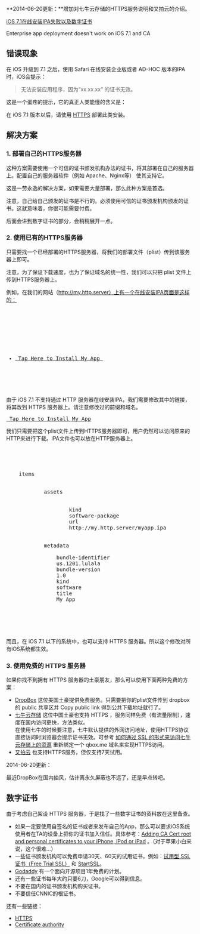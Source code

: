 **2014-06-20更新：**增加对七牛云存储的HTTPS服务说明和又拍云的介绍。

[iOS 7.1在线安装IPA失败以及数字证书](http://zengrong.net/post/2108.htm)

Enterprise app deployment doesn't work on iOS 7.1 and CA

## 错误现象

在 iOS 升级到 7.1 之后，使用 Safari 在线安装企业版或者 AD-HOC 版本的IPA时，iOS会提示：

>无法安装应用程序，因为“xx.xx.xx” 的证书无效。

这是一个蛋疼的提示，它的真正人类能懂的含义是：

在 iOS 7.1 版本以后，请使用 [HTTPS][1] 部署此类安装。

## 解决方案

### 1. 部署自己的HTTPS服务器

这种方案需要使用一个可信的证书颁发机构办法的证书，将其部署在自己的服务器上。配置自己的服务器软件（例如 Apache、Nginx等） 使其支持它。

这是一劳永逸的解决方案，如果需要大量部署，那么此种方案是首选。

注意，自己给自己颁发的证书是不行的。必须使用可信的证书颁发机构颁发的证书。这就意味着，你很可能需要付费。

后面会讲到数字证书的部分，会稍稍展开一点。<!--more-->

### 2. 使用已有的HTTPS服务器

只需要找一个已经部署的HTTPS服务器，将我们的部署文件（plist）传到该服务器上即可。

注意，为了保证下载速度，也为了保证域名的统一性，我们可以只把 plist 文件上传到HTTPS服务器上。

例如，在我们的网站（http://my.http.server）上有一个在线安装IPA页面是这样的：

<pre lang="html">
<!DOCTYPE HTML PUBLIC "-//W3C//DTD HTML 4.01 Transitional//EN" "http://www.w3.org/TR/html4/loose.dtd">
<html>
<head>
<title>Setup My App</title>
</head>
<body>
<ul>
<li><a href="itms-services://?action=download-manifest&url=http://my.http.server/myapp.plist"> Tap Here to Install My App </a>
</li>
</ul>
</body>
</html>
</pre>

由于 iOS 7.1 不支持通过 HTTP 服务器在线安装IPA，我们需要修改其中的链接，将其改到 HTTPS 服务器上。请注意修改过的前缀和域名。

<pre lang="html">
<a href="itms-services://?action=download-manifest&url=https://my.HTTPS.server/myapp.plist"> Tap Here to Install My App</a>
</pre>

我们只需要把这个plist文件上传到HTTPS服务器即可，用户仍然可以访问原来的HTTP来进行下载。IPA文件也可以放在HTTP服务器上。

<pre lang="xml">
<?xml version="1.0" encoding="UTF-8"?>
<!DOCTYPE plist PUBLIC "-//Apple//DTD PLIST 1.0//EN" "http://www.apple.com/DTDs/PropertyList-1.0.dtd">
<plist version="1.0">
<dict>
	<key>items</key>
	<array>
		<dict>
			<key>assets</key>
			<array>
				<dict>
					<key>kind</key>
					<string>software-package</string>
					<key>url</key>
					<string>http://my.http.server/myapp.ipa</string>
				</dict>
			</array>
			<key>metadata</key>
			<dict>
				<key>bundle-identifier</key>
				<string>us.1201.lulala</string>
				<key>bundle-version</key>
				<string>1.0</string>
				<key>kind</key>
				<string>software</string>
				<key>title</key>
				<string>My App</string>
			</dict>
		</dict>
	</array>
</dict>
</plist>
</pre>

而且，在 iOS 7.1 以下的系统中，也可以支持 HTTPS 服务器。所以这个修改对所有iOS系统都生效。

### 3. 使用免费的 HTTPS 服务器

如果你找不到拥有 HTTPS 服务器的土豪朋友，那么可以使用下面两种免费的方案：

* [DropBox][2] 这位美国土豪提供免费服务。只需要把你的plist文件传到 dropbox 的 public 共享区并 Copy public link 得到公共下载地址就行了。
* [七牛云存储][8] 这位中国土豪也支持 HTTPS ，服务同样免费（有流量限制），速度在国内访问更快，方法类似。  
在使用七牛的时候要注意，七牛默认提供的外网访问地址，使用HTTPS协议直接访问时浏览器会提示证书无效。可参考 [如何通过 SSL 的形式来访问七牛云存储上的资源][10] 重新绑定一个 qbox.me 域名来实现HTTPS访问。
* [又拍云][11] 也支持HTTPS服务，但仅支持7天试用。

2014-06-20更新：

最近DropBox在国内抽风，估计离永久屏蔽也不远了，还是早点转吧。

## 数字证书

由于考虑自己架设 HTTPS 服务器，于是找了一些数字证书的资料放在这里备查。

* 如果一定要使用自签名的证书或者来发布自己的App，那么可以要求iOS系统使用者在TA的设备上把你的证书加入信任。具体参考：[Adding CA Cert root and personal certificates to your iPhone, iPod or iPad][5] 。（对于苹果小白来说，这个很难...）
* 一些证书颁发机构可以免费申请30天、60天的试用证书，例如：[试用型 SSL 证书（Free Trial SSL）][6] 和 [StartSSL][7]。
* [Godaddy][9] 有一个面向开源项目1年免费的计划。
* 还有一些证书每年大约只要6刀，Google可以得到信息。
* 不要在国内的证书颁发机构购买证书。
* 不要信任CNNIC的根证书。

还有一些链接：

* [HTTPS][1]
* [Certificate authority][4]

[1]: http://zh.wikipedia.org/wiki/Https
[2]: https://db.tt/dPFwsNEj
[3]: https://portal.qiniu.com/
[4]: http://en.wikipedia.org/wiki/Certificate_authority
[5]: http://wiki.cacert.org/Technology/TechnicalSupport/EndUserSupport/OperatingSystems/iOS
[6]: http://cn.globalsign.com/ssl/ssl_freetrial_ssl.html
[7]: http://www.startssl.com/
[8]: https://portal.qiniu.com/signup?code=3lqod6o5frnf6
[9]: http://www.godaddy.com/ssl/ssl-open-source.aspx
[10]: http://kb.qiniu.com/https-support
[11]: https://www.upyun.com
